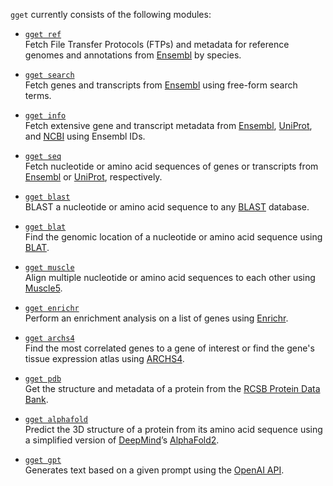 `gget` currently consists of the following modules:
- [`gget ref`](ref.md)  
Fetch File Transfer Protocols (FTPs) and metadata for reference genomes and annotations from [Ensembl](https://www.ensembl.org/) by species.
  
- [`gget search`](search.md)   
Fetch genes and transcripts from [Ensembl](https://www.ensembl.org/) using free-form search terms.
  
- [`gget info`](info.md)  
Fetch extensive gene and transcript metadata from [Ensembl](https://www.ensembl.org/), [UniProt](https://www.uniprot.org/), and [NCBI](https://www.ncbi.nlm.nih.gov/) using Ensembl IDs.  
  
- [`gget seq`](seq.md)  
Fetch nucleotide or amino acid sequences of genes or transcripts from [Ensembl](https://www.ensembl.org/) or [UniProt](https://www.uniprot.org/), respectively.  
  
- [`gget blast`](blast.md)  
BLAST a nucleotide or amino acid sequence to any [BLAST](https://blast.ncbi.nlm.nih.gov/Blast.cgi) database.
  
- [`gget blat`](blat.md)  
Find the genomic location of a nucleotide or amino acid sequence using [BLAT](https://genome.ucsc.edu/cgi-bin/hgBlat).
  
- [`gget muscle`](muscle.md)  
Align multiple nucleotide or amino acid sequences to each other using [Muscle5](https://www.drive5.com/muscle/).
  
- [`gget enrichr`](enrichr.md)  
Perform an enrichment analysis on a list of genes using [Enrichr](https://maayanlab.cloud/Enrichr/).
  
- [`gget archs4`](archs4.md)  
Find the most correlated genes to a gene of interest or find the gene's tissue expression atlas using [ARCHS4](https://maayanlab.cloud/archs4/).
  
- [`gget pdb`](pdb.md)  
Get the structure and metadata of a protein from the [RCSB Protein Data Bank](https://www.rcsb.org/). 
  
- [`gget alphafold`](alphafold.md)  
Predict the 3D structure of a protein from its amino acid sequence using a simplified version of [DeepMind](https://www.deepmind.com/)’s [AlphaFold2](https://github.com/deepmind/alphafold).   

- [`gget gpt`](gpt.md)  
Generates text based on a given prompt using the [OpenAI API](https://openai.com/).   
